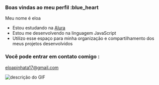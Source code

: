 ### Boas vindas ao meu perfil :blue_heart

Meu nome é eloa

- Estou estudando na [Alura](https://www.alura.com.br)
- Estou me desenvolvendo na linguagem JavaScript
- Utilizo esse espaço para minha organização e compartilhamento dos meus projetos desenvolvidos

### Você pode entrar em contato comigo : 

eloapinhata17@gmail.com

![descrição do GIF](![image](https://github.com/user-attachments/assets/385fc7af-4375-4dbb-909b-1f28b0737b59)
)
